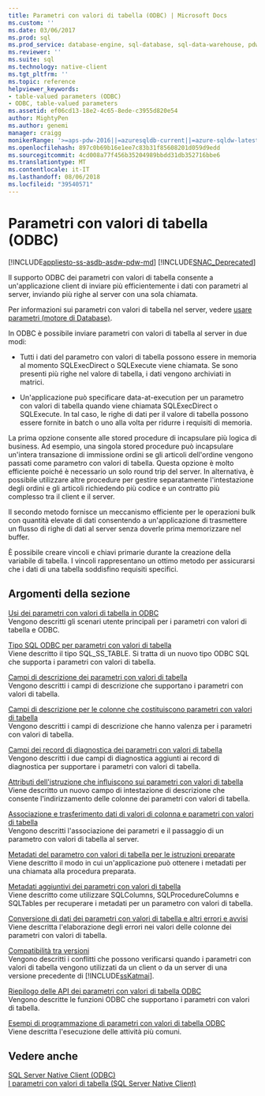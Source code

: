 ```yaml
---
title: Parametri con valori di tabella (ODBC) | Microsoft Docs
ms.custom: ''
ms.date: 03/06/2017
ms.prod: sql
ms.prod_service: database-engine, sql-database, sql-data-warehouse, pdw
ms.reviewer: ''
ms.suite: sql
ms.technology: native-client
ms.tgt_pltfrm: ''
ms.topic: reference
helpviewer_keywords:
- table-valued parameters (ODBC)
- ODBC, table-valued parameters
ms.assetid: ef06cd13-18e2-4c65-8ede-c3955d820e54
author: MightyPen
ms.author: genemi
manager: craigg
monikerRange: '>=aps-pdw-2016||=azuresqldb-current||=azure-sqldw-latest||>=sql-server-2016||=sqlallproducts-allversions||>=sql-server-linux-2017'
ms.openlocfilehash: 897c0b69b16e1ee7c83b31f85608201d059d9edd
ms.sourcegitcommit: 4cd008a77f456b35204989bbdd31db352716bbe6
ms.translationtype: MT
ms.contentlocale: it-IT
ms.lasthandoff: 08/06/2018
ms.locfileid: "39540571"
---
```

# <a name="table-valued-parameters-odbc"></a>Parametri con valori di tabella (ODBC)
[!INCLUDE[appliesto-ss-asdb-asdw-pdw-md](../../includes/appliesto-ss-asdb-asdw-pdw-md.md)]
[!INCLUDE[SNAC_Deprecated](../../includes/snac-deprecated.md)]

  Il supporto ODBC dei parametri con valori di tabella consente a un'applicazione client di inviare più efficientemente i dati con parametri al server, inviando più righe al server con una sola chiamata.  
  
 Per informazioni sui parametri con valori di tabella nel server, vedere [usare parametri &#40;motore di Database&#41;](../../relational-databases/tables/use-table-valued-parameters-database-engine.md).  
  
 In ODBC è possibile inviare parametri con valori di tabella al server in due modi:  
  
-   Tutti i dati del parametro con valori di tabella possono essere in memoria al momento SQLExecDirect o SQLExecute viene chiamata. Se sono presenti più righe nel valore di tabella, i dati vengono archiviati in matrici.  
  
-   Un'applicazione può specificare data-at-execution per un parametro con valori di tabella quando viene chiamata SQLExecDirect o SQLExecute. In tal caso, le righe di dati per il valore di tabella possono essere fornite in batch o uno alla volta per ridurre i requisiti di memoria.  
  
 La prima opzione consente alle stored procedure di incapsulare più logica di business. Ad esempio, una singola stored procedure può incapsulare un'intera transazione di immissione ordini se gli articoli dell'ordine vengono passati come parametro con valori di tabella. Questa opzione è molto efficiente poiché è necessario un solo round trip del server. In alternativa, è possibile utilizzare altre procedure per gestire separatamente l'intestazione degli ordini e gli articoli richiedendo più codice e un contratto più complesso tra il client e il server.  
  
 Il secondo metodo fornisce un meccanismo efficiente per le operazioni bulk con quantità elevate di dati consentendo a un'applicazione di trasmettere un flusso di righe di dati al server senza doverle prima memorizzare nel buffer.  
  
 È possibile creare vincoli e chiavi primarie durante la creazione della variabile di tabella. I vincoli rappresentano un ottimo metodo per assicurarsi che i dati di una tabella soddisfino requisiti specifici.  
  
## <a name="in-this-section"></a>Argomenti della sezione  
 [Usi dei parametri con valori di tabella in ODBC](../../relational-databases/native-client-odbc-table-valued-parameters/uses-of-odbc-table-valued-parameters.md)  
 Vengono descritti gli scenari utente principali per i parametri con valori di tabella e ODBC.  
  
 [Tipo SQL ODBC per parametri con valori di tabella](../../relational-databases/native-client-odbc-table-valued-parameters/odbc-sql-type-for-table-valued-parameters.md)  
 Viene descritto il tipo SQL_SS_TABLE. Si tratta di un nuovo tipo ODBC SQL che supporta i parametri con valori di tabella.  
  
 [Campi di descrizione dei parametri con valori di tabella](../../relational-databases/native-client-odbc-table-valued-parameters/table-valued-parameter-descriptor-fields.md)  
 Vengono descritti i campi di descrizione che supportano i parametri con valori di tabella.  
  
 [Campi di descrizione per le colonne che costituiscono parametri con valori di tabella](../../relational-databases/native-client-odbc-table-valued-parameters/descriptor-fields-for-table-valued-parameter-constituent-columns.md)  
 Vengono descritti i campi di descrizione che hanno valenza per i parametri con valori di tabella.  
  
 [Campi dei record di diagnostica dei parametri con valori di tabella](../../relational-databases/native-client-odbc-table-valued-parameters/table-valued-parameter-diagnostic-record-fields.md)  
 Vengono descritti i due campi di diagnostica aggiunti ai record di diagnostica per supportare i parametri con valori di tabella.  
  
 [Attributi dell'istruzione che influiscono sui parametri con valori di tabella](../../relational-databases/native-client-odbc-table-valued-parameters/statement-attributes-that-affect-table-valued-parameters.md)  
 Viene descritto un nuovo campo di intestazione di descrizione che consente l'indirizzamento delle colonne dei parametri con valori di tabella.  
  
 [Associazione e trasferimento dati di valori di colonna e parametri con valori di tabella](../../relational-databases/native-client-odbc-table-valued-parameters/binding-and-data-transfer-of-table-valued-parameters-and-column-values.md)  
 Vengono descritti l'associazione dei parametri e il passaggio di un parametro con valori di tabella al server.  
  
 [Metadati del parametro con valori di tabella per le istruzioni preparate](../../relational-databases/native-client-odbc-table-valued-parameters/table-valued-parameter-metadata-for-prepared-statements.md)  
 Viene descritto il modo in cui un'applicazione può ottenere i metadati per una chiamata alla procedura preparata.  
  
 [Metadati aggiuntivi dei parametri con valori di tabella](../../relational-databases/native-client-odbc-table-valued-parameters/additional-table-valued-parameter-metadata.md)  
 Viene descritto come utilizzare SQLColumns, SQLProcedureColumns e SQLTables per recuperare i metadati per un parametro con valori di tabella.  
  
 [Conversione di dati dei parametri con valori di tabella e altri errori e avvisi](../../relational-databases/native-client-odbc-table-valued-parameters/table-valued-parameter-data-conversion-and-other-errors-and-warnings.md)  
 Viene descritta l'elaborazione degli errori nei valori delle colonne dei parametri con valori di tabella.  
  
 [Compatibilità tra versioni](../../relational-databases/native-client-odbc-table-valued-parameters/cross-version-compatibility.md)  
 Vengono descritti i conflitti che possono verificarsi quando i parametri con valori di tabella vengono utilizzati da un client o da un server di una versione precedente di [!INCLUDE[ssKatmai](../../includes/sskatmai-md.md)].  
  
 [Riepilogo delle API dei parametri con valori di tabella ODBC](../../relational-databases/native-client-odbc-table-valued-parameters/odbc-table-valued-parameter-api-summary.md)  
 Vengono descritte le funzioni ODBC che supportano i parametri con valori di tabella.  
  
 [Esempi di programmazione di parametri con valori di tabella ODBC](http://msdn.microsoft.com/library/3f52b7a7-f2bd-4455-b79e-d015fb397726)  
 Viene descritta l'esecuzione delle attività più comuni.  
  
## <a name="see-also"></a>Vedere anche  
 [SQL Server Native Client &#40;ODBC&#41;](../../relational-databases/native-client/odbc/sql-server-native-client-odbc.md)   
 [I parametri con valori di tabella &#40;SQL Server Native Client&#41;](../../relational-databases/native-client/features/table-valued-parameters-sql-server-native-client.md)  
  
  
